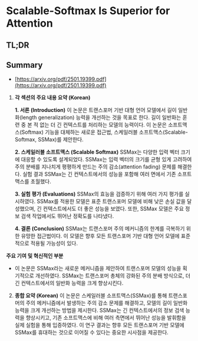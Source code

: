# Scalable-Softmax Is Superior for Attention
## TL;DR
## Summary
- [https://arxiv.org/pdf/2501.19399.pdf](https://arxiv.org/pdf/2501.19399.pdf)

1. **각 섹션의 주요 내용 요약 (Korean)**

   **1. 서론 (Introduction)**
   이 논문은 트랜스포머 기반 대형 언어 모델에서 길이 일반화(length generalization) 능력을 개선하는 것을 목표로 한다. 길이 일반화는 훈련 중 본 적 없는 더 긴 컨텍스트를 처리하는 모델의 능력이다. 이 논문은 소프트맥스(Softmax) 기능을 대체하는 새로운 접근법, 스케일러블 소프트맥스(Scalable-Softmax, SSMax)를 제안한다.

   **2. 스케일러블 소프트맥스 (Scalable Softmax)**
   SSMax는 다양한 입력 벡터 크기에 대응할 수 있도록 설계되었다. SSMax는 입력 벡터의 크기를 균형 있게 고려하여 주의 분배를 지나치게 평평하게 만드는 주의 감소(attention fading) 문제를 해결한다. 실험 결과 SSMax는 긴 컨텍스트에서의 성능을 포함해 여러 면에서 기존 소프트맥스를 초월했다.

   **3. 실험 평가 (Evaluations)**
   SSMax의 효능을 검증하기 위해 여러 가지 평가를 실시하였다. SSMax를 적용한 모델은 표준 트랜스포머 모델에 비해 낮은 손실 값을 달성했으며, 긴 컨텍스트에서도 더 좋은 성능을 보였다. 또한, SSMax 모델은 주요 정보 검색 작업에서도 뛰어난 정확도를 나타냈다.

   **4. 결론 (Conclusion)**
   SSMax는 트랜스포머 주의 메커니즘의 한계를 극복하기 위한 유망한 접근법이다. 이 모델은 향후 모든 트랜스포머 기반 대형 언어 모델에 표준적으로 적용될 가능성이 있다.

**주요 기여 및 혁신적인 부분**
- 이 논문은 SSMax라는 새로운 메커니즘을 제안하여 트랜스포머 모델의 성능을 획기적으로 개선하였다. SSMax는 트랜스포머 총체의 강화된 주의 분배 방식으로, 더 긴 컨텍스트에서의 일반화 능력을 크게 향상시킨다.

2. **종합 요약 (Korean)**
이 논문은 스케일러블 소프트맥스(SSMax)를 통해 트랜스포머의 주의 메커니즘에서 발생하는 주의 감소 문제를 해결하고, 모델의 길이 일반화 능력을 크게 개선하는 방법을 제시한다. SSMax는 긴 컨텍스트에서의 정보 검색 능력을 향상시키고, 기존 소프트맥스에 비해 여러 측면에서 뛰어난 성능을 발휘함을 실제 실험을 통해 입증하였다. 이 연구 결과는 향후 모든 트랜스포머 기반 모델에 SSMax를 휴대하는 것으로 이어질 수 있다는 중요한 시사점을 제공한다.